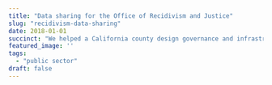 ```yaml
---
title: "Data sharing for the Office of Recidivism and Justice"
slug: "recidivism-data-sharing"
date: 2018-01-01
succinct: "We helped a California county design governance and infrastructure to improve data collection, analysis and information sharing across agencies and contracted service providers towards improved reentry services and reduced recidivism."
featured_image: ''
tags:
  - "public sector"
draft: false
---
```


